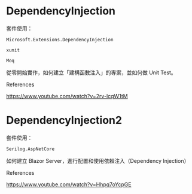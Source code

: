 # DependencyInjection

套件使用：

	Microsoft.Extensions.DependencyInjection

	xunit

	Moq

	

從零開始實作，如何建立「建構函數注入」的專案，並如何做 Unit Test。



References

https://www.youtube.com/watch?v=2rv-lcqW1tM


# DependencyInjection2


套件使用：

	Serilog.AspNetCore


如何建立 Blazor Server，進行配置和使用依賴注入（Dependency Injection）


References

https://www.youtube.com/watch?v=Hhpq7oYcpGE